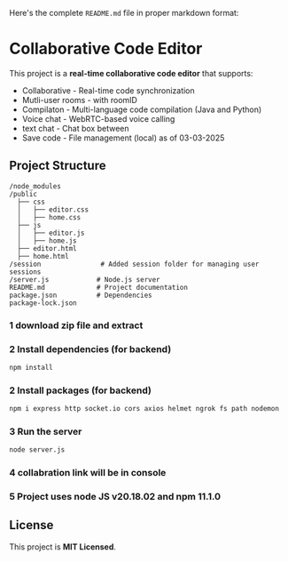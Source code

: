 Here's the complete `README.md` file in proper markdown format:  

# Collaborative Code Editor

This project is a **real-time collaborative code editor** that supports:
- Collaborative - Real-time code synchronization
- Mutli-user rooms - with roomID
- Compilaton - Multi-language code compilation (Java and Python)
- Voice chat - WebRTC-based voice calling  
- text chat - Chat box between
- Save code - File management (local)
as of 03-03-2025

## Project Structure
```
/node_modules
/public
  ├── css
  │   ├── editor.css  
  │   ├── home.css  
  ├── js       
  │   ├── editor.js
  │   ├── home.js  
  ├── editor.html
  ├── home.html
/session               # Added session folder for managing user sessions
/server.js            # Node.js server
README.md             # Project documentation
package.json          # Dependencies
package-lock.json
```

### 1 download zip file and extract

### 2️ Install dependencies (for backend)
```sh
npm install
```
### 2️ Install packages (for backend)
```sh
npm i express http socket.io cors axios helmet ngrok fs path nodemon
```

### 3️ Run the server
```sh
node server.js
```
### 4 collabration link will be in console

### 5 Project uses node JS v20.18.02 and npm 11.1.0

## License
This project is **MIT Licensed**.

